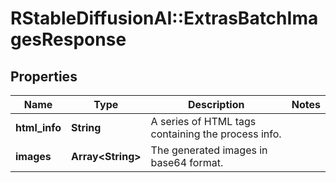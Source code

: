 # RStableDiffusionAI::ExtrasBatchImagesResponse

## Properties
Name | Type | Description | Notes
------------ | ------------- | ------------- | -------------
**html_info** | **String** | A series of HTML tags containing the process info. | 
**images** | **Array&lt;String&gt;** | The generated images in base64 format. | 

